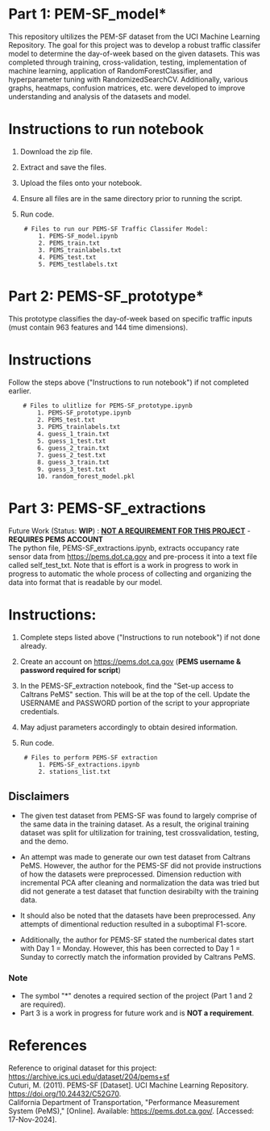 # Part 1: PEM-SF_model*
This repository ultilizes the PEM-SF dataset from the UCI Machine Learning Repository. The goal for this project was to develop a robust traffic classifer model to determine the day-of-week based on the given datasets. This was completed through training, cross-validation, testing, implementation of machine learning, application of RandomForestClassifier, and hyperparameter tuning with RandomizedSearchCV. Additionally, various graphs, heatmaps, confusion matrices, etc. were developed to improve understanding and analysis of the datasets and model.

# Instructions to run notebook  
1. Download the zip file.
2. Extract and save the files.
3. Upload the files onto your notebook.
4. Ensure all files are in the same directory prior to running the script.
5. Run code.

        # Files to run our PEMS-SF Traffic Classifer Model:
            1. PEMS-SF_model.ipynb
            2. PEMS_train.txt
            3. PEMS_trainlabels.txt
            4. PEMS_test.txt
            5. PEMS_testlabels.txt
       

# Part 2: PEMS-SF_prototype*
This prototype classifies the day-of-week based on specific traffic inputs (must contain 963 features and 144 time dimensions).

# Instructions
Follow the steps above ("Instructions to run notebook") if not completed earlier. 

        # Files to ulitlize for PEMS-SF_prototype.ipynb
            1. PEMS-SF_prototype.ipynb
            2. PEMS_test.txt
            3. PEMS_trainlabels.txt
            4. guess_1_train.txt
            5. guess_1_test.txt
            6. guess_2_train.txt
            7. guess_2_test.txt
            8. guess_3_train.txt
            9. guess_3_test.txt
            10. random_forest_model.pkl


# Part 3: PEMS-SF_extractions  
Future Work (Status: **WIP**) : **<u>NOT A REQUIREMENT FOR THIS PROJECT</u>** - **REQUIRES PEMS ACCOUNT** <br>
The python file, PEMS-SF_extractions.ipynb, extracts occupancy rate sensor data from https://pems.dot.ca.gov and pre-process it into a text file called self_test_txt. Note that is effort is a work in progress to work in progress to automatic the whole process of collecting and organizing the data into format that is readable by our model.

# Instructions:
1. Complete steps listed above ("Instructions to run notebook") if not done already.
2. Create an account on https://pems.dot.ca.gov (**PEMS username & password required for script**) 
3. In the PEMS-SF_extraction notebook, find the "Set-up access to Caltrans PeMS" section. This will be at the top of the cell. Update the USERNAME and PASSWORD portion of the script to your appropriate credentials.
4. May adjust parameters accordingly to obtain desired information.
5. Run code.

        # Files to perform PEMS-SF extraction
            1. PEMS-SF_extractions.ipynb
            2. stations_list.txt
            

## **Disclaimers** <br>
* The given test dataset from PEMS-SF was found to largely comprise of the same data in the training dataset. As a result, the original training dataset was split for ultilization for training, test crossvalidation, testing, and the demo.

* An attempt was made to generate our own test dataset from Caltrans PeMS. However, the author for the PEMS-SF did not provide instructions of how the datasets were preprocessed. Dimension reduction with incremental PCA after cleaning and normalization the data was tried but did not generate a test dataset that function desirabilty with the training data. 

* It should also be noted that the datasets have been preprocessed. Any attempts of dimentional reduction resulted in a suboptimal F1-score.

* Additionally, the author for PEMS-SF stated the numberical dates start with Day 1 = Monday. However, this has been corrected to Day 1 = Sunday to correctly match the information provided by Caltrans PeMS.

### **Note** <br>
* The symbol "*" denotes a required section of the project (Part 1 and 2 are required). <br>
* Part 3 is a work in progress for future work and is **NOT a requirement**.

# References
Reference to original dataset for this project: https://archive.ics.uci.edu/dataset/204/pems+sf <br> 
Cuturi, M. (2011). PEMS-SF [Dataset]. UCI Machine Learning Repository. https://doi.org/10.24432/C52G70. <br>
California Department of Transportation, "Performance Measurement System (PeMS)," [Online]. Available: https://pems.dot.ca.gov/. [Accessed: 17-Nov-2024].
